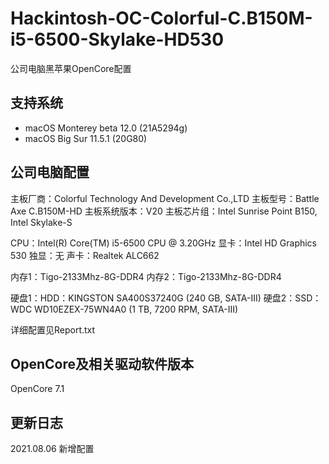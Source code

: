 # Hackintosh-OC-Colorful-C.B150M-i5-6500-Skylake-HD530

公司电脑黑苹果OpenCore配置

## 支持系统

* macOS Monterey beta 12.0 (21A5294g)
* macOS Big Sur 11.5.1 (20G80)

## 公司电脑配置

主板厂商：Colorful Technology And Development Co.,LTD
主板型号：Battle Axe C.B150M-HD
主板系统版本：V20
主板芯片组：Intel Sunrise Point B150, Intel Skylake-S

CPU：Intel(R) Core(TM) i5-6500 CPU @ 3.20GHz
显卡：Intel HD Graphics 530
独显：无
声卡：Realtek ALC662

内存1：Tigo-2133Mhz-8G-DDR4
内存2：Tigo-2133Mhz-8G-DDR4

硬盘1：HDD：KINGSTON SA400S37240G  (240 GB, SATA-III)
硬盘2：SSD：WDC WD10EZEX-75WN4A0  (1 TB, 7200 RPM, SATA-III)

详细配置见Report.txt

## OpenCore及相关驱动软件版本

OpenCore 7.1

## 更新日志

2021.08.06 新增配置
